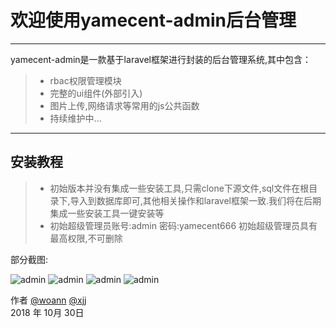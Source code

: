 # 欢迎使用yamecent-admin后台管理


------

yamecent-admin是一款基于laravel框架进行封装的后台管理系统,其中包含：

> * rbac权限管理模块
> * 完整的ui组件(外部引入)
> * 图片上传,网络请求等常用的js公共函数
> * 持续维护中...


------

## 安装教程

> * 初始版本并没有集成一些安装工具,只需clone下源文件,sql文件在根目录下,导入到数据库即可,其他相关操作和laravel框架一致.我们将在后期集成一些安装工具一键安装等
> * 初始超级管理员账号:admin  密码:yamecent666  初始超级管理员具有最高权限,不可删除


[1]: https://www.woann.cn
[2]: http://xjj.woann.cn

部分截图:

![admin](https://www.woann.cn/data/uploads/20181030/58f690bb811c62f417c7d3deb8508e7d.png)
![admin](https://www.woann.cn/data/uploads/20181030/64edd12357e3d5012efd8aba1d71da69.png)
![admin](https://www.woann.cn/data/uploads/20181031/963a14bd20bcdd8fcb5a2e0cd5be2111.png)
![admin](https://www.woann.cn/data/uploads/20181031/366b35386620019dbe1052a3eee7b924.png)

作者 [@woann][1]  [@xjj][2]   
2018 年 10月 30日    
